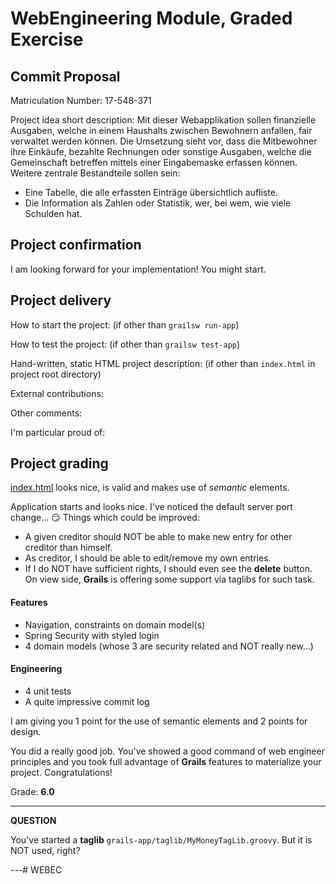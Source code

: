 # WebEngineering Module, Graded Exercise

## Commit Proposal

Matriculation Number: 17-548-371

Project idea short description: 
Mit dieser Webapplikation sollen finanzielle Ausgaben, welche in einem Haushalts zwischen Bewohnern anfallen, fair verwaltet werden können. 
Die Umsetzung sieht vor, dass die Mitbewohner ihre Einkäufe, bezahlte Rechnungen oder sonstige Ausgaben, welche die Gemeinschaft betreffen mittels einer Eingabemaske erfassen können. Weitere zentrale Bestandteile sollen sein: 
- Eine Tabelle, die alle erfassten Einträge übersichtlich aufliste. 
- Die Information als Zahlen oder Statistik, wer, bei wem, wie viele Schulden hat. 

## Project confirmation

I am looking forward for your implementation! You might start.

## Project delivery <to be filled by student>

How to start the project: (if other than `grailsw run-app`)

How to test the project:  (if other than `grailsw test-app`)

Hand-written, static HTML 
project description:      (if other than `index.html` in project root directory)

External contributions:

Other comments: 

I'm particular proud of:


## Project grading 

[index.html](index.html) looks nice, is valid and makes use of _semantic_ elements.

Application starts and looks nice. I've noticed the default server port change... :smirk:
Things which could be improved:

* A given creditor should NOT be able to make new entry for other creditor than himself.
* As creditor, I should be able to edit/remove my own entries.
* If I do NOT have sufficient rights, I should even see the **delete** button. On view side,
**Grails** is offering some support via taglibs for such task.

#### Features

* Navigation, constraints on domain model(s)
* Spring Security with styled login
* 4 domain models (whose 3 are security related and NOT really new...)

#### Engineering

* 4 unit tests
* A quite impressive commit log

I am giving you 1 point for the use of semantic elements and 2 points for design.

You did a really good job. You've showed a good command of web engineer principles and you 
took full advantage of **Grails** features to materialize your project. Congratulations!

Grade: **6.0**

---
**QUESTION**

You've started a **taglib** `grails-app/taglib/MyMoneyTagLib.groovy`. But it is NOT used, right?

---# WEBEC
